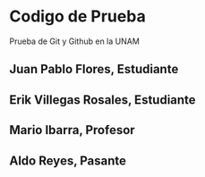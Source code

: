 # Codigo de Prueba
Prueba de Git y Github en la UNAM

## Juan Pablo Flores, Estudiante

## Erik Villegas Rosales, Estudiante

## Mario Ibarra, Profesor

## Aldo Reyes, Pasante
